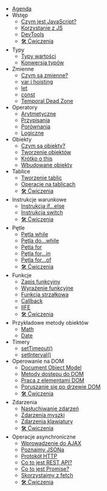 <!-- markdownlint-disable MD041 -->

* [Agenda](guide.md)
* Wstęp
    + [Czym jest JavaScript?](introduction/what-is-js.md)
    + [Korzystanie z JS](introduction/how-to-use-js.md)
    + [DevTools](introduction/console.md)
    + [🛠 Ćwiczenia](introduction/practice.md)
* Typy
    + [Typy wartości](data-types/types.md)
    + [Konwersja typów](data-types/conversion.md)
* Zmienne
    + [Czym są zmienne?](data-types/variables.md)
    + [var i hoisting](data-types/var.md)
    + [let](data-types/let.md)
    + [const](data-types/const.md)
    + [Temporal Dead Zone](data-types/tdz.md)
* Operatory
    + [Arytmetyczne](operators/arithmetics.md)
    + [Przypisania](operators/assignments.md)
    + [Porównania](operators/comparision.md)
    + [Logiczne](operators/logical.md)
* Obiekty
    + [Czym są obiekty?](objects/introduction.md)
    + [Tworzenie obiektów](objects/create-object.md)
    + [Krótko o this](objects/this.md)
    + [Wbudowane obiekty](built-in-objects/built-in-objects.md)
* Tablice
    + [Tworzenie tablic](arrays/arrays.md)
    + [Operacje na tablicach](arrays/arrays-operations.md)
    + [🛠 Ćwiczenia](objects/practice.md)
* Instrukcje warunkowe
    + [Instrukcja if...else](condition-statements/if-else.md)
    + [Instrukcja switch](condition-statements/switch.md)
    + [🛠 Ćwiczenia](condition-statements/practice.md)
* Pętle
    + [Pętla while](loops/while.md)
    + [Pętla do...while](loops/do-while.md)
    + [Pętla for](loops/for.md)
    + [Pętla for...in](loops/for-in.md)
    + [Pętla for...of](loops/for-of.md)
    + [🛠 Ćwiczenia](loops/practice.md)
* Funkcje
    + [Zapis funkcyjny](functions/functions.md)
    + [Wyrażenie funkcyjne](functions/function-expression.md)
    + [Funkcja strzałkowa](functions/arrows.md)
    + [Callback](functions/callback.md)
    + [IIFE](functions/iife.md)
    + [🛠 Ćwiczenia](functions/practice.md)
* Przykładowe metody obiektów
    + [Math](object-methods/sample-objects-methods.md)
    + [Date](object-methods/date.md)
* Timery
    + [setTimeout()](timers/settimeout.md)
    + [setInterval()](timers/setinterval.md)
* Operowanie na DOM
    + [Document Object Model](working-with-DOM/dom.md)
    + [Metody dostępu do DOM](working-with-DOM/searching-elements.md)
    + [Praca z elementami DOM](working-with-DOM/creating-elements.md)
    + [Poruszanie się po drzewie DOM](working-with-DOM/traversing-DOM.md)
    + [🛠 Ćwiczenia](working-with-DOM/practice.md)
* Zdarzenia
    + [Nasłuchiwanie zdarzeń](events/events.md)
    + [Zdarzenia myszki](events/mouse-events.md)
    + [Zdarzenia klawiatury](events/keyboard-events.md)
    + [🛠 Ćwiczenia](events/practice.md)
* Operacje asynchroniczne
    + [Wprowadzenie do AJAX](async/ajax.md)
    + [Poznajmy JSONa](async/json.md)
    + [Protokół HTTP](async/http.md)
    + [Co to jest REST API?](async/restapi.md)
    + [Co to jest Promise?](async/promise.md)
    + [Skorzystajmy z fetch](async/fetch.md)
    + [🛠 Ćwiczenia](async/practice.md)
